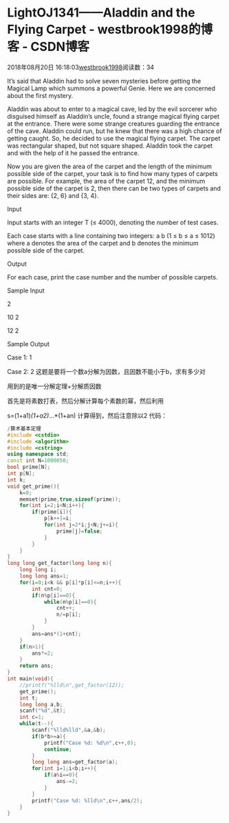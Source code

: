 # LightOJ1341——Aladdin and the Flying Carpet - westbrook1998的博客 - CSDN博客





2018年08月20日 16:18:03[westbrook1998](https://me.csdn.net/westbrook1998)阅读数：34








> 
It’s said that Aladdin had to solve seven mysteries before getting the Magical Lamp which summons a powerful Genie. Here we are concerned about the first mystery.  

  Aladdin was about to enter to a magical cave, led by the evil sorcerer who disguised himself as Aladdin’s uncle, found a strange magical flying carpet at the entrance. There were some strange creatures guarding the entrance of the cave. Aladdin could run, but he knew that there was a high chance of getting caught. So, he decided to use the magical flying carpet. The carpet was rectangular shaped, but not square shaped. Aladdin took the carpet and with the help of it he passed the entrance.  

  Now you are given the area of the carpet and the length of the minimum possible side of the carpet, your task is to find how many types of carpets are possible. For example, the area of the carpet 12, and the minimum possible side of the carpet is 2, then there can be two types of carpets and their sides are: {2, 6} and {3, 4}.  

  Input  

  Input starts with an integer T (≤ 4000), denoting the number of test cases.  

  Each case starts with a line containing two integers: a b (1 ≤ b ≤ a ≤ 1012) where a denotes the area of the carpet and b denotes the minimum possible side of the carpet.  

  Output  

  For each case, print the case number and the number of possible carpets.  

  Sample Input  

  2  

  10 2  

  12 2  

  Sample Output  

  Case 1: 1  

  Case 2: 2
这题是要将一个数a分解为因数，且因数不能小于b，求有多少对  

用到的是唯一分解定理+分解质因数  

首先是将素数打表，然后分解计算每个素数的幂，然后利用  

s=(1+a1)*(1+a2)*…*(1+an) 计算得到，然后注意除以2
代码：

```cpp
/算术基本定理
#include <cstdio>
#include <algorithm>
#include <cstring>
using namespace std;
const int N=1000050;
bool prime[N];
int p[N];
int k;
void get_prime(){
    k=0;
    memset(prime,true,sizeof(prime));
    for(int i=2;i<N;i++){
        if(prime[i]){
            p[k++]=i;
            for(int j=2*i;j<N;j+=i){
                prime[j]=false;
            }
        }
    }
}
long long get_factor(long long n){
    long long i;
    long long ans=1;
    for(i=0;i<k && p[i]*p[i]<=n;i++){
        int cnt=0;
        if(n%p[i]==0){
            while(n%p[i]==0){
                cnt++;
                n/=p[i];
            }
        }
        ans=ans*(1+cnt);
    }
    if(n>1){
        ans*=2;
    }
    return ans;
}
int main(void){
    //printf("%lld\n",get_factor(12));
    get_prime();
    int t;
    long long a,b;
    scanf("%d",&t);
    int c=1;
    while(t--){
        scanf("%lld%lld",&a,&b);
        if(b*b>=a){
            printf("Case %d: %d\n",c++,0);
            continue;
        }
        long long ans=get_factor(a);
        for(int i=1;i<b;i++){
            if(a%i==0){
                ans-=2;
            }
        }
        printf("Case %d: %lld\n",c++,ans/2);
    }
}
```






